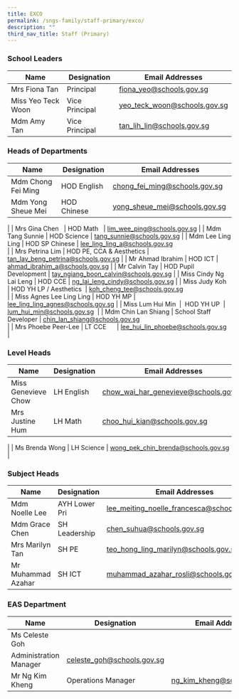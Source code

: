 ```yaml
---
title: EXCO
permalink: /sngs-family/staff-primary/exco/
description: ""
third_nav_title: Staff (Primary)
---
```

### School Leaders

| Name | Designation | Email Addresses |
| --- | --- | --- |
| Mrs Fiona Tan | Principal | [fiona\_yeo@schools.gov.sg](mailto:fiona_yeo@schools.gov.sg) |
| Miss Yeo Teck Woon | Vice Principal | [yeo\_teck\_woon@schools.gov.sg](mailto:yeo_teck_woon@schools.gov.sg) |
| Mdm Amy Tan  | Vice Principal  | [tan\_lih\_lin@schools.gov.sg](mailto:%C2%A0tan_lih_lin@schools.gov.sg) |

  

### Heads of Departments

| Name | Designation | Email Addresses |
| --- | --- | --- |
| Mdm Chong Fei Ming | HOD English | [chong\_fei\_ming@schools.gov.sg](mailto:chong_fei_ming@schools.gov.sg) |
| Mdm Yong Sheue Mei  | HOD Chinese   | [yong\_sheue\_mei@schools.gov.sg](mailto:yong_sheue_mei@schools.gov.sg)   
 |
| Mrs Gina Chen   | HOD Math   | [lim\_wee\_ping@schools.gov.sg](mailto:lim_wee_ping@schools.gov.sg) |
| Mdm Tang Sunnie | HOD Science | [tang\_sunnie@schools.gov.sg](mailto:tang_sunnie@schools.gov.sg) |
| Mdm Lee Ling Ling | HOD SP Chinese | [lee\_ling\_ling\_a@schools.gov.sg](mailto:lee_ling_ling_a@schools.gov.sg)  
 |
| Mrs Petrina Lim | HOD PE, CCA & Aesthetics | [tan\_lay\_beng\_petrina@schools.gov.sg](mailto:tan_lay_beng_petrina@schools.gov.sg) |
| Mr Ahmad Ibrahim | HOD ICT | [ahmad\_ibrahim\_a@schools.gov.sg](mailto:ahmad_ibrahim_a@schools.gov.sg) |
| Mr Calvin Tay | HOD Pupil Development | [tay\_ngiang\_boon\_calvin@schools.gov.sg](mailto:tay_ngiang_boon_calvin@schools.gov.sg) |
| Miss Cindy Ng Lai Leng | HOD CCE | [ng\_lai\_leng\_cindy@schools.gov.sg](mailto:ng_lai_leng_cindy@schools.gov.sg) |
| Miss Judy Koh   | HOD YH LP / Aesthetics  | [koh\_cheng\_tee@schools.gov.sg](mailto:koh_cheng_tee@schools.gov.sg)  
 |
| Miss Agnes Lee Ling Ling | HOD YH MP | [lee\_ling\_ling\_agnes@schools.gov.sg](mailto:lee_ling_ling_agnes@schools.gov.sg) |
| Miss Lum Hui Min  |  HOD YH UP  | [lum\_hui\_min@schools.gov.sg](mailto:lum_hui_min@schools.gov.sg)  |
| Mdm Chin Lan Shiang | School Staff Developer | [chin\_lan\_shiang@schools.gov.sg](mailto:chin_lan_shiang@schools.gov.sg)        [](mailto:chin_lan_shiang@moe.edu.sg)  
 |
| Mrs Phoebe Peer-Lee | LT CCE      | [](mailto:lee_hui_lin_phoebe@schools.gov.sg)[lee\_hui\_lin\_phoebe@schools.gov.sg](mailto:lee_hui_lin_phoebe@schools.gov.sg)  |

  

### Level Heads

| Name | Designation | Email Addresses |
| --- | --- | --- |
| Miss Genevieve Chow  | LH English | [chow\_wai\_har\_genevieve@schools.gov.sg](mailto:chow_wai_har_genevieve@schools.gov.sg) |
| Mrs Justine Hum | LH Math  | [choo\_hui\_kian@schools.gov.sg](mailto:choo_hui_kian@schools.gov.sg)  
 |
| Ms Brenda Wong | LH Science | [wong\_pek\_chin\_brenda@schools.gov.sg](mailto:wong_pek_chin_brenda@schools.gov.sg) |

  

###   

###   

###   

###   

###   

### Subject Heads

| Name | Designation | Email Addresses |
| --- | --- | --- |
| Mdm Noelle Lee  | AYH Lower Pri | [lee\_meiting\_noelle\_francesca@schools.gov.sg](mailto:lee_meiting_noelle_francesca@schools.gov.sg) |
| Mdm Grace Chen | SH Leadership | [chen\_suhua@schools.gov.sg](mailto:chen_suhua@schools.gov.sg) |
| Mrs Marilyn Tan | SH PE | [teo\_hong\_ling\_marilyn@schools.gov.sg](mailto:teo_hong_ling_marilyn@schools.gov.sg) |
| Mr Muhammad Azahar  | SH ICT  | [muhammad\_azahar\_rosli@schools.gov.sg](mailto:muhammad_azahar_rosli@schools.gov.sg)  |

  

### EAS Department

| Name | Designation | Email Addresses |
| --- | --- | --- |
| Ms Celeste Goh   
 | Administration Manager  | [celeste\_goh@schools.gov.sg](mailto:celeste_goh@schools.gov.sg)[](mailto:celeste_adeline_goh@moe.edu.sg) |
| Mr Ng Kim Kheng | Operations Manager | [ng\_kim\_kheng@schools.gov.sg](mailto:ng_kim_kheng@schools.gov.sg) |